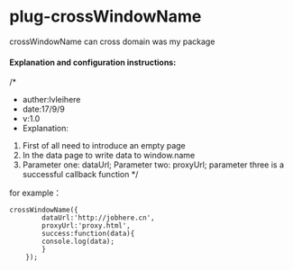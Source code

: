# plug-crossWindowName
crossWindowName can cross domain was my package

#### Explanation and configuration instructions:
/*
* auther:lvleihere
* date:17/9/9
* v:1.0
* Explanation:
1. First of all need to introduce an empty page 
2. In the data page to write data to window.name
3. Parameter one: dataUrl; 
   Parameter two: proxyUrl;
   parameter three is a successful callback function
*/

for example：
```
crossWindowName({
        dataUrl:'http://jobhere.cn',
        proxyUrl:'proxy.html', 
        success:function(data){
        console.log(data);
        }
    });
```
